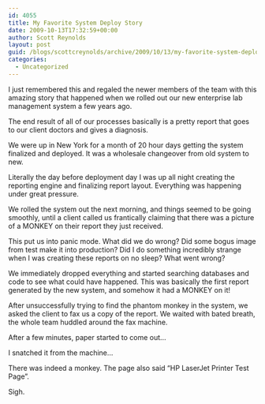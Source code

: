 ```yaml
---
id: 4055
title: My Favorite System Deploy Story
date: 2009-10-13T17:32:59+00:00
author: Scott Reynolds
layout: post
guid: /blogs/scottcreynolds/archive/2009/10/13/my-favorite-system-deploy-story.aspx
categories:
  - Uncategorized
---
```

I just remembered this and regaled the newer members of the team with this amazing story that happened when we rolled out our new enterprise lab management system a few years ago.

The end result of all of our processes basically is a pretty report that goes to our client doctors and gives a diagnosis.

We were up in New York for a month of 20 hour days getting the system finalized and deployed. It was a wholesale changeover from old system to new.

Literally the day before deployment day I was up all night creating the reporting engine and finalizing report layout. Everything was happening under great pressure.

We rolled the system out the next morning, and things seemed to be going smoothly, until a client called us frantically claiming that there was a picture of a MONKEY on their report they just received.

This put us into panic mode. What did we do wrong? Did some bogus image from test make it into production? Did I do something incredibly strange when I was creating these reports on no sleep? What went wrong?

We immediately dropped everything and started searching databases and code to see what could have happened. This was basically the first report generated by the new system, and somehow it had a MONKEY on it!

After unsuccessfully trying to find the phantom monkey in the system, we asked the client to fax us a copy of the report. We waited with bated breath, the whole team huddled around the fax machine.

After a few minutes, paper started to come out&#8230;

I snatched it from the machine&#8230;

There was indeed a monkey. The page also said &#8220;HP LaserJet Printer Test Page&#8221;.

Sigh.